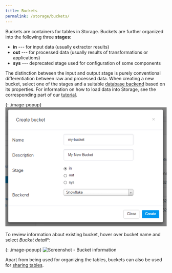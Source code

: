 ```yaml
---
title: Buckets
permalink: /storage/buckets/
---
```


Buckets are containers for tables in Storage. Buckets are further organized into the following three **stages**:

- **in** --- for input data (usually extractor results)
- **out** --- for processed data (usually results of transformations or applications)
- **sys** --- deprecated stage used for configuration of some components

The distinction between the input and output stage is purely conventional differentiation between raw and processed data.
When creating a new bucket, select one of the stages and a suitable [database backend](/storage/#backend-properties) based on its properties.
For information on how to load data into Storage, see the corresponding part of our [tutorial](/tutorial/load/).

{: .image-popup}
![Screenshot - Create bucket](/storage/buckets/create-bucket.png)

To review information about existing bucket, hover over bucket name and select *Bucket detail**:

{: .image-popup}
![Screenshot - Bucket information](/storage/buckets/info-bucket.png)

Apart from being used for organizing the tables, buckets can also be used for [sharing tables](/storage/buckets/sharing).
